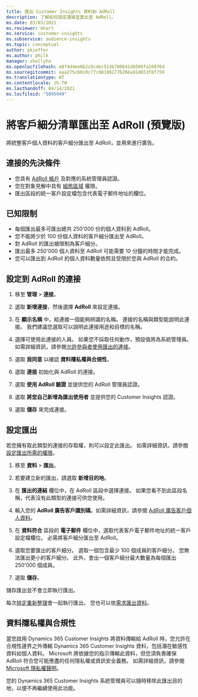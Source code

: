 ```yaml
---
title: 匯出 Customer Insights 資料到 AdRoll
description: 了解如何設定連接並匯出至 AdRoll。
ms.date: 03/03/2021
ms.reviewer: mhart
ms.service: customer-insights
ms.subservice: audience-insights
ms.topic: conceptual
author: pkieffer
ms.author: philk
manager: shellyha
ms.openlocfilehash: e8f4d4ee6b2c6cdec513b700641db568fa16076d
ms.sourcegitcommit: aaa275c60c0c77c88196277b266a91d653f8f759
ms.translationtype: HT
ms.contentlocale: zh-TW
ms.lasthandoff: 04/14/2021
ms.locfileid: "5895949"
---
```

# <a name="export-segment-lists-to-adroll-preview"></a>將客戶細分清單匯出至 AdRoll (預覽版)

將統整客戶個人資料的客戶細分匯出至 AdRoll，並用來進行廣告。 

## <a name="prerequisites-for-a-connection"></a>連接的先決條件

-   您具有 [AdRoll 帳戶](https://www.adroll.com/) 及對應的系統管理員認證。
-   您在對象見解中具有 [組態區域](segments.md) 權限。
-   匯出區段的統一客戶設定檔包含代表電子郵件地址的欄位。

## <a name="known-limitations"></a>已知限制

- 每個匯出最多可匯出總共 250'000 份的個人資料到 AdRoll。
- 您不能將少於 100 份個人資料的客戶細分匯出至 AdRoll。 
- 對 AdRoll 的匯出被限制為客戶細分。
- 匯出最多 250'000 個人資料至 AdRoll 可能需要 10 分鐘的時間才能完成。 
- 您可以匯出到 AdRoll 的個人資料數量依照且受限於您與 AdRoll 的合約。

## <a name="set-up-connection-to-adroll"></a>設定到 AdRoll 的連接

1. 移至 **管理** > **連接**。

1. 選取 **新增連接**，然後選擇 **AdRoll** 來設定連接。

1. 在 **顯示名稱** 中，給連接一個能夠辨識的名稱。 連接的名稱與類型能說明此連接。 我們建議您選取可以說明此連接用途和目標的名稱。

1. 選擇可使用此連接的人員。 如果您不採取任何動作，預設值將為系統管理員。 如需詳細資訊，請參閱[允許參與者使用匯出的連接](connections.md#allow-contributors-to-use-a-connection-for-exports)。

1. 選取 **我同意** 以確認 **資料隱私權與合規性**。

1. 選取 **連接** 初始化與 AdRoll 的連接。

1. 選取 **使用 AdRoll 驗證** 並提供您的 AdRoll 管理員認證。 

1. 選取 **將您自己新增為匯出使用者** 並提供您的 Customer Insights 認證。

1. 選取 **儲存** 來完成連接。

## <a name="configure-an-export"></a>設定匯出

若您擁有取此類型的連接的存取權，則可以設定此匯出。 如需詳細資訊，請參閱[設定匯出所需的權限](export-destinations.md#set-up-a-new-export)。

1. 移至 **資料** > **匯出**。

1. 若要建立新的匯出，請選取 **新增目的地**。

1. 在 **匯出的連結** 欄位中，在 AdRoll 區段中選擇連接。 如果您看不到此區段名稱，代表沒有此類型的連接可供您使用。

1. 輸入您的 **AdRoll 廣告客戶識別碼**。如需詳細資訊，請參閱 [AdRoll 廣告客戶個人資料](https://help.adroll.com/hc/articles/212011838-Advertiser-Profiles)。

3. 在 **資料符合** 區段的 **電子郵件** 欄位中，選取代表客戶電子郵件地址的統一客戶設定檔欄位。 必需將客戶細分匯出至 AdRoll。

1. 選取您要匯出的客戶細分。 選取一個包含最少 100 個成員的客戶細分。 您無法匯出更小的客戶細分。 此外，會出一個客戶細分最大數量為每個匯出 250'000 個成員。 

1. 選取 **儲存**。

儲存匯出並不會立即執行匯出。

每次[排定重新整理](system.md#schedule-tab)會一起執行匯出。 您也可以依[需求匯出資料](export-destinations.md#run-exports-on-demand)。 


## <a name="data-privacy-and-compliance"></a>資料隱私權與合規性

當您啟用 Dynamics 365 Customer Insights 將資料傳輸給 AdRoll 時，您允許在合規性邊界之外傳輸 Dynamics 365 Customer Insights 資料，包括潛在敏感性資料如個人資料。 Microsoft 將依據您的指示傳輸此資料，但您須負責確保 AdRoll 符合您可能應盡的任何隱私權或資訊安全義務。 如需詳細資訊，請參閱 [Microsoft 隱私權聲明](https://go.microsoft.com/fwlink/?linkid=396732)。

您的 Dynamics 365 Customer Insights 系統管理員可以隨時移除此匯出目的地，以便不再繼續使用此功能。
